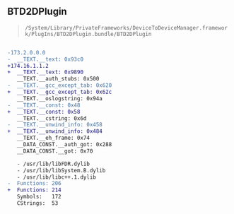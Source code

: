 ## BTD2DPlugin

> `/System/Library/PrivateFrameworks/DeviceToDeviceManager.framework/PlugIns/BTD2DPlugin.bundle/BTD2DPlugin`

```diff

-173.2.0.0.0
-  __TEXT.__text: 0x93c0
+174.16.1.1.2
+  __TEXT.__text: 0x9890
   __TEXT.__auth_stubs: 0x500
-  __TEXT.__gcc_except_tab: 0x620
+  __TEXT.__gcc_except_tab: 0x62c
   __TEXT.__oslogstring: 0x94a
-  __TEXT.__const: 0x48
+  __TEXT.__const: 0x58
   __TEXT.__cstring: 0x6d
-  __TEXT.__unwind_info: 0x458
+  __TEXT.__unwind_info: 0x484
   __TEXT.__eh_frame: 0x74
   __DATA_CONST.__auth_got: 0x288
   __DATA_CONST.__got: 0x70

   - /usr/lib/libFDR.dylib
   - /usr/lib/libSystem.B.dylib
   - /usr/lib/libc++.1.dylib
-  Functions: 206
+  Functions: 214
   Symbols:   172
   CStrings:  53
 

```
